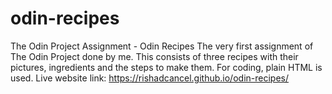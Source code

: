 # odin-recipes
The Odin Project Assignment - Odin Recipes
The very first assignment of The Odin Project done by me. This consists of three recipes with their pictures, ingredients and the steps to make them. For coding, plain HTML is used.
Live website link: https://rishadcancel.github.io/odin-recipes/
